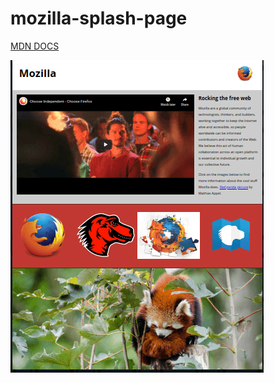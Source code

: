 # mozilla-splash-page

[MDN DOCS](https://developer.mozilla.org/en-US/docs/Learn/HTML/Multimedia_and_embedding/Mozilla_splash_page)


![screenshot](mozillascreenshotcompressed.png)
